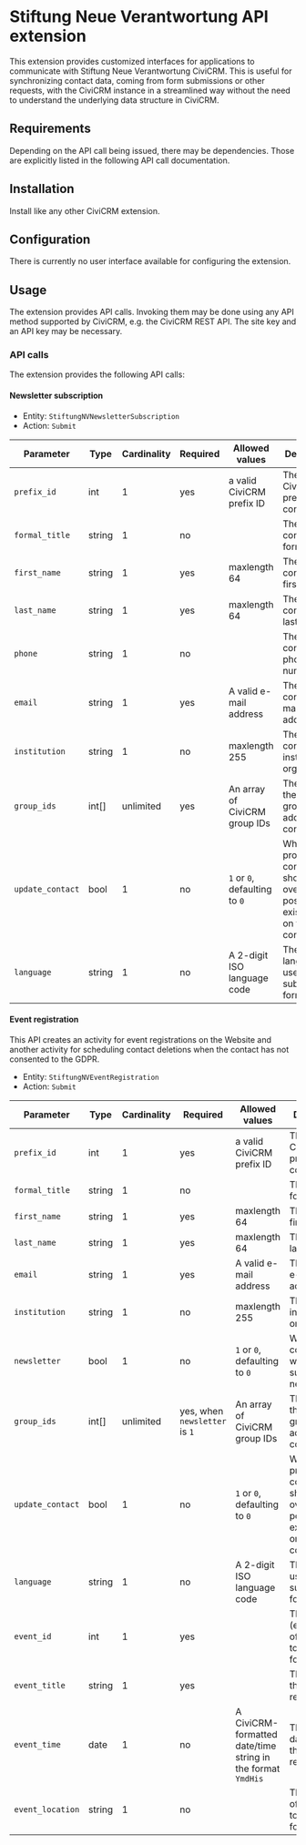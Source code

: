 # Stiftung Neue Verantwortung API extension

This extension provides customized interfaces for applications to communicate
with Stiftung Neue Verantwortung CiviCRM. This is useful for synchronizing
contact data, coming from form submissions or other requests, with the CiviCRM
instance in a streamlined way without the need to understand the underlying data
structure in CiviCRM.

## Requirements

Depending on the API call being issued, there may be dependencies. Those are
explicitly listed in the following API call documentation.

## Installation

Install like any other CiviCRM extension.

## Configuration

There is currently no user interface available for configuring the extension.

## Usage

The extension provides API calls. Invoking them may be done using any API method
supported by CiviCRM, e.g. the CiviCRM REST API. The site key and an API key may
be necessary.

### API calls

The extension provides the following API calls:

#### Newsletter subscription

- Entity: `StiftungNVNewsletterSubscription`
- Action: `Submit`

| Parameter        | Type   | Cardinality | Required | Allowed values                | Description                                                                               |
|------------------|--------|-------------|----------|-------------------------------|-------------------------------------------------------------------------------------------|
| `prefix_id`      | int    | 1           | yes      | a valid CiviCRM prefix ID     | The ID of the CiviCRM prefix for the contact.                                             |
| `formal_title`   | string | 1           | no       |                               | The contact's formal title.                                                               |
| `first_name`     | string | 1           | yes      | maxlength 64                  | The contact's first name.                                                                 |
| `last_name`      | string | 1           | yes      | maxlength 64                  | The contact's last name.                                                                  |
| `phone`          | string | 1           | no       |                               | The contact's phone number.                                                               |
| `email`          | string | 1           | yes      | A valid e-mail address        | The contact's e-mail address.                                                             |
| `institution`    | string | 1           | no       | maxlength 255                 | The contact's institution or organization.                                                |
| `group_ids`      | int[]  | unlimited   | yes      | An array of CiviCRM group IDs | The IDs of the CiviCRM groups to add the contact to.                                      |
| `update_contact` | bool   | 1           | no       | `1` or `0`, defaulting to `0` | Whether the provided contact data should overwrite possibly existing data on the contact. |
| `language`       | string | 1           | no       | A 2-digit ISO language code   | The language used for the submitting form.                                                |

#### Event registration

This API creates an activity for event registrations on the Website and another
activity for scheduling contact deletions when the contact has not consented to
the GDPR.

- Entity: `StiftungNVEventRegistration`
- Action: `Submit`

| Parameter        | Type   | Cardinality | Required                      | Allowed values                                              | Description                                                                               |
|------------------|--------|-------------|-------------------------------|-------------------------------------------------------------|-------------------------------------------------------------------------------------------|
| `prefix_id`      | int    | 1           | yes                           | a valid CiviCRM prefix ID                                   | The ID of the CiviCRM prefix for the contact.                                             |
| `formal_title`   | string | 1           | no                            |                                                             | The contact's formal title.                                                               |
| `first_name`     | string | 1           | yes                           | maxlength 64                                                | The contact's first name.                                                                 |
| `last_name`      | string | 1           | yes                           | maxlength 64                                                | The contact's last name.                                                                  |
| `email`          | string | 1           | yes                           | A valid e-mail address                                      | The contact's e-mail address.                                                             |
| `institution`    | string | 1           | no                            | maxlength 255                                               | The contact's institution or organization.                                                |
| `newsletter`     | bool   | 1           | no                            | `1` or `0`, defaulting to `0`                               | Whether the contact wants to subscribe to newsletter(s).                                  |
| `group_ids`      | int[]  | unlimited   | yes, when `newsletter` is `1` | An array of CiviCRM group IDs                               | The IDs of the CiviCRM groups to add the contact to.                                      |
| `update_contact` | bool   | 1           | no                            | `1` or `0`, defaulting to `0`                               | Whether the provided contact data should overwrite possibly existing data on the contact. |
| `language`       | string | 1           | no                            | A 2-digit ISO language code                                 | The language used for the submitting form.                                                |
| `event_id`       | int    | 1           | yes                           |                                                             | The (external) ID of the event to register for.                                           |
| `event_title`    | string | 1           | yes                           |                                                             | The title of the event to register for.                                                   |
| `event_time`     | date   | 1           | no                            | A CiviCRM-formatted date/time string in the format `YmdHis` | The date/time of the event to register for.                                               |
| `event_location` | string | 1           | no                            |                                                             | The location of the event to register for.                                                |
